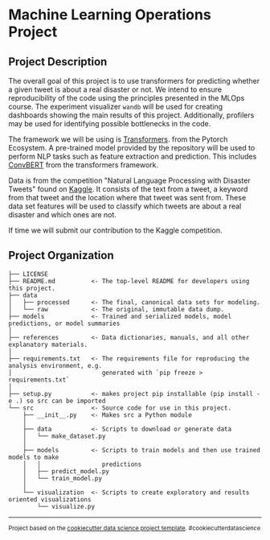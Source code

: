 Machine Learning Operations Project
==============================

Project Description
------------
The overall goal of this project is to use transformers for predicting whether a given tweet is about a real disaster or not. We intend to ensure reproducibility of the code using the principles presented in the MLOps course. The experiment visualizer `wandb` will be used for creating dashboards showing the main results of this project. Additionally, profilers may be used for identifying possible bottlenecks in the code.

The framework we will be using is [Transformers](https://github.com/huggingface/transformers). from the Pytorch Ecosystem. A pre-trained model provided by the repository will be used to perform NLP tasks such as feature extraction and prediction. This includes [ConvBERT](https://arxiv.org/abs/1910.01108) from the transformers framework.

Data is from the competition "Natural Language Processing with Disaster Tweets" found on [Kaggle](https://www.kaggle.com/c/nlp-getting-started/data). It consists of the text from a tweet, a keyword from that tweet and the location where that tweet was sent from. These data set features will be used to classify which tweets are about a real disaster and which ones are not. 


If time we will submit our contribution to the Kaggle competition. 


Project Organization
------------

    ├── LICENSE
    ├── README.md          <- The top-level README for developers using this project.
    ├── data
    │   ├── processed      <- The final, canonical data sets for modeling.
    │   └── raw            <- The original, immutable data dump.
    ├── models             <- Trained and serialized models, model predictions, or model summaries
    │
    ├── references         <- Data dictionaries, manuals, and all other explanatory materials.
    │
    ├── requirements.txt   <- The requirements file for reproducing the analysis environment, e.g.
    │                         generated with `pip freeze > requirements.txt`
    │
    ├── setup.py           <- makes project pip installable (pip install -e .) so src can be imported
    └── src                <- Source code for use in this project.
        ├── __init__.py    <- Makes src a Python module
        │
        ├── data           <- Scripts to download or generate data
        │   └── make_dataset.py
        │
        ├── models         <- Scripts to train models and then use trained models to make
        │   │                 predictions
        │   ├── predict_model.py
        │   └── train_model.py
        │
        └── visualization  <- Scripts to create exploratory and results oriented visualizations
            └── visualize.py


--------

<p><small>Project based on the <a target="_blank" href="https://drivendata.github.io/cookiecutter-data-science/">cookiecutter data science project template</a>. #cookiecutterdatascience</small></p>
